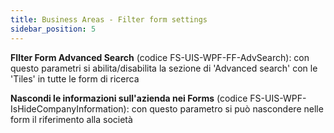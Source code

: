 ```yaml
---
title: Business Areas - Filter form settings
sidebar_position: 5
---
```


**FIlter Form Advanced Search** (codice FS-UIS-WPF-FF-AdvSearch): con questo parametri si abilita/disabilita la sezione di 'Advanced search' con le 'Tiles' in tutte le form di ricerca

**Nascondi le informazioni sull'azienda nei Forms** (codice FS-UIS-WPF-IsHideCompanyInformation): con questo parametro si può nascondere nelle form il riferimento alla società
